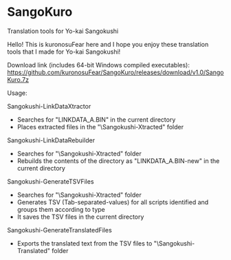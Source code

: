# SangoKuro
Translation tools for Yo-kai Sangokushi

Hello! This is kuronosuFear here and I hope you enjoy these translation tools that I made for Yo-kai Sangokushi!

Download link (includes 64-bit Windows compiled executables): https://github.com/kuronosuFear/SangoKuro/releases/download/v1.0/SangoKuro.7z

Usage:

Sangokushi-LinkDataXtractor
 - Searches for "LINKDATA_A.BIN" in the current directory
 - Places extracted files in the "<current directory>\Sangokushi-Xtracted" folder

Sangokushi-LinkDataRebuilder
 - Searches for "<current directory>\Sangokushi-Xtracted" folder
 - Rebuilds the contents of the directory as "LINKDATA_A.BIN-new" in the current directory

Sangokushi-GenerateTSVFiles
 - Searches for "<current directory>\Sangokushi-Xtracted" folder
 - Generates TSV (Tab-separated-values) for all scripts identified and groups them according to type
 - It saves the TSV files in the current directory

Sangokushi-GenerateTranslatedFiles
 - Exports the translated text from the TSV files to "<current directory>\Sangokushi-Translated" folder
